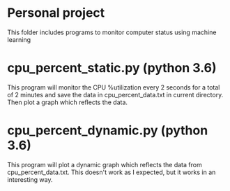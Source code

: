 # Personal project
This folder includes programs to monitor computer status using machine learning

# cpu_percent_static.py (python 3.6)
This program will monitor the CPU %utilization every 2 seconds for a total of 2 minutes and save the data in cpu_percent_data.txt in current directory. Then plot a graph which reflects the data.  

# cpu_percent_dynamic.py (python 3.6)
This program will plot a dynamic graph which reflects the data from cpu_percent_data.txt. This doesn't work as I expected, but it works in an interesting way.
